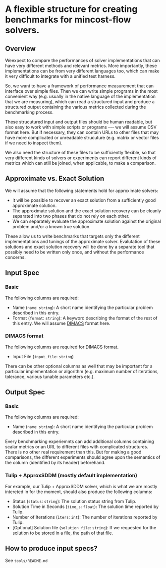# A flexible structure for creating benchmarks for mincost-flow solvers.

## Overview

Weexpect to compare the performances of solver implementations that can have very different methods and relevant metrics. More importantly, these implementations can be from very different languages too, which can make it very difficult to integrate with a unified test harness.

So, we want to have a framework of performance measurement that can interface over simple files. Then we can write simple programs in the most convenient way (e.g. usually in the native language of the implementation that we are measuring), which can read a structured input and produce a structured output containing the various metrics collected during the benchmarking process.

These strucutured input and output files should be human readable, but also easy to work with simple scripts or programs --- we will assume CSV format here. But if necessary, they can contain URLs to other files that may have more complicated or unreadable strucuture (e.g. matrix or vector files if we need to inspect them).

We also need the structure of these files to be sufficiently flexible, so that very different kinds of solvers or experiments can report different kinds of metrics which can still be joined, when applicable, to make a comparison.

## Approximate vs. Exact Solution

We will assume that the following statements hold for approximate solvers:

- It will be possible to recover an exact solution from a sufficiently good approximate solution.
- The approximate solution and the exact solution recovery can be cleanly separated into two phases that do not rely on each other.
- We can separately evaluate the approximate solution against the original problem and/or a known true solution.

These allow us to write benchmarks that targets only the different implementations and tunings of the approximate solver. Evalutation of these solutions and exact solution recovery will be done by a separate tool that possibly need to be written only once, and without the performance concerns.

## Input Spec

### Basic

The following columns are required:

- Name (`name`: `string`): A short name identifying the particular problem described in this entry.
- Format (`format`: `string`): A keyword describing the format of the rest of this entry. We will assume [DIMACS](https://lpsolve.sourceforge.net/5.5/DIMACS_mcf.htm) format here.

### DIMACS format

The following columns are required for DIMACS format.

- Input File (`input_file`: `string`)

There can be other optional columns as well that may be important for a particular implementation or algorithm (e.g. maximum number of iterations, tolerance, various tunable parameters etc.).

## Output Spec

### Basic

The following columns are required:

- Name (`name`: `string`): A short name identifying the particular problem described in this entry.

Every benchmarking experiemnts can add additional columns containing scalar metrics or an URL to different files with complicated structures. There is no other real requirement than this. But for making a good comparisons, the different experiments should agree upon the semantics of the column (identified by its header) beforehand.

### Tulip + ApproxSDDM (mostly default implementation)

For example, our Tulip + ApproxSDDM solver, which is what we are mostly intereted in for the moment, should also produce the following columns:

- Status (`status`: `string`): The solution status string from Tulip.
- Solution Time in Seconds (`time_s`: `float`): The solution time reported by Tulip.
- Number of Iterations (`iters`: `int`): The number of iterations reported by Tulip.
- [Optional] Solution file (`solution_file`: `string`): If we requested for the solution to be stored in a file, the path of that file.

## How to produce input specs?

See `tools/README.md`
